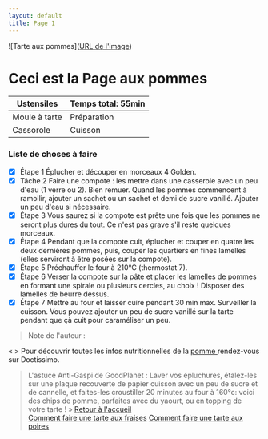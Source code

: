 ```yaml
---
layout: default
title: Page 1
---
```

![Tarte aux pommes]([URL de l'image](https://www.bing.com/images/search?view=detailV2&ccid=IDeMFcxL&id=D6399E2C2E26516D3DE2EFAE1F6804471D5B8E0B&thid=OIP.IDeMFcxLxYZCYw_fpmdRtgHaFj&mediaurl=https%3a%2f%2fassets.afcdn.com%2frecipe%2f20210125%2f117618_w2048h1536c1cx3360cy2240.jpg&cdnurl=https%3a%2f%2fth.bing.com%2fth%2fid%2fR.20378c15cc4bc58642630fdfa66751b6%3frik%3dC45bHUcEaB%252bu7w%26pid%3dImgRaw%26r%3d0&exph=1536&expw=2048&q=recette+tarte+aux+pommes&simid=608000965759029999&FORM=IRPRST&ck=82DA349E32D9E5C9380E085816B8E90E&selectedIndex=0&itb=0))

# Ceci est la Page aux pommes
| Ustensiles      | Temps total: 55min     | 
|-----------------|--------------------|
| Moule à tarte   | Préparation        |
| Cassorole       | Cuisson            |

### Liste de choses à faire

- [x] Étape 1
      Éplucher et découper en morceaux 4 Golden.
- [x] Tâche 2
      Faire une compote : les mettre dans une casserole avec un peu d'eau (1 verre ou 2). Bien remuer. Quand les pommes 
      commencent à ramollir, ajouter un sachet ou un sachet et demi de sucre vanillé. Ajouter un peu d'eau si nécessaire.
- [x] Étape 3
      Vous saurez si la compote est prête une fois que les pommes ne seront plus dures du tout. Ce n'est pas grave s'il 
      reste quelques morceaux.
- [x] Étape 4
      Pendant que la compote cuit, éplucher et couper en quatre les deux dernières pommes, puis, couper les quartiers en 
      fines lamelles (elles serviront à être posées sur la compote).
- [x] Étape 5
      Préchauffer le four à 210°C (thermostat 7).
- [x] Étape 6
      Verser la compote sur la pâte et placer les lamelles de pommes en formant une spirale ou plusieurs cercles, au choix 
      ! Disposer des lamelles de beurre dessus.
- [x] Étape 7
      Mettre au four et laisser cuire pendant 30 min max. Surveiller la cuisson. Vous pouvez ajouter un peu de sucre 
      vanillé sur la tarte pendant que çà cuit pour caraméliser un peu.

> Note de l'auteur :

« > Pour découvrir toutes les infos nutritionnelles de la [pomme ]((https://www.doctissimo.fr/nutrition/famille-d-aliments/guide-aliments/pomme)) rendez-vous sur Doctissimo.

> L'astuce Anti-Gaspi de GoodPlanet : Laver vos épluchures, étalez-les sur une plaque recouverte de papier cuisson avec un peu de sucre et de cannelle, et faites-les croustiller 20 minutes au four à 160°c: voici des chips de pomme, parfaites avec du yaourt, ou en topping de votre tarte ! »
[Retour à l'accueil](index)  
[Comment faire une tarte aux fraises](page2)
[Comment faire une tarte aux poires](page3)

